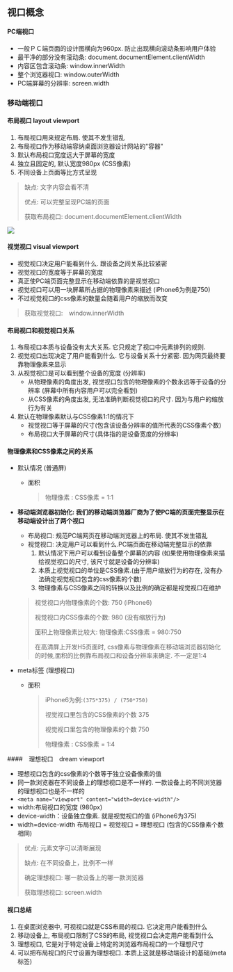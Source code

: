 ## 视口概念
#### PC端视口
- 一般ＰＣ端页面的设计图横向为960px. 防止出现横向滚动条影响用户体验
- 最干净的部分没有滚动条: document.documentElement.clientWidth
- 内容区包含滚动条: window.innerWidth
- 整个浏览器视口: window.outerWidth
- PC端屏幕的分辨率: screen.width

### 移动端视口
#### 布局视口  layout viewport
1. 布局视口用来规定布局. 使其不发生错乱
2. 布局视口作为移动端容纳桌面浏览器设计网站的"容器" 
3. 默认布局视口宽度远大于屏幕的宽度
4. 独立且固定的, 默认宽度980px (CSS像素) 
5. 不同设备上页面等比方式呈现

> 缺点: 文字内容会看不清
>
> 优点: 可以完整呈现PC端的页面
>
> 获取布局视口: document.documentElement.clientWidth

![](http://i.imgur.com/4T4PWbG.jpg)

#### 视觉视口 visual viewport
- 视觉视口决定用户能看到什么. 跟设备之间关系比较紧密
- 视觉视口的宽度等于屏幕的宽度
- 真正使PC端页面完整显示在移动端依靠的是视觉视口
- 视觉视口可以用一块屏幕所占据的物理像素来描述 (iPhone6为例是750)
- 不过视觉视口的css像素的数量会随着用户的缩放而改变
> 获取视觉视口:　window.innerWidth

#### 布局视口和视觉视口关系
1. 布局视口本质与设备没有太大关系. 它只规定了视口中元素排列的规则.
2. 视觉视口出现决定了用户能看到什么. 它与设备关系十分紧密. 因为网页最终要靠物理像素来显示
3. 从视觉视口是可以看到整个设备的宽度 (分辨率)
	- 从物理像素的角度出发, 视觉视口包含的物理像素的个数永远等于设备的分辨率 (屏幕中所有内容用户可以完全看到)
	- 从CSS像素的角度出发, 无法准确判断视觉视口的尺寸. 因为与用户的缩放行为有关
4. 默认在物理像素默认与CSS像素1:1的情况下
	- 视觉视口等于屏幕的尺寸(包含该设备分辨率的值所代表的CSS像素个数)
	- 布局视口大于屏幕的尺寸(具体指的是设备宽度的分辨率)


#### 物理像素和CSS像素之间的关系
- 默认情况 (普通屏)
    - 面积
	    > 物理像素 : CSS像素 = 1:1
- **移动端浏览器初始化: 我们的移动端浏览器厂商为了使PC端的页面完整显示在移动端设计出了两个视口**
    - 布局视口: 规范PC端网页在移动端浏览器上的布局. 使其不发生错乱
    - 视觉视口: 决定用户可以看到什么.PC端页面在移动端完整显示的依靠
	    1. 默认情况下用户可以看到设备整个屏幕的内容 (如果使用物理像素来描绘视觉视口的尺寸, 该尺寸就是设备的分辨率)
	    2. 本质上视觉视口的单位是CSS像素.(由于用户缩放行为的存在, 没有办法确定视觉视口包含的css像素的个数)
		3. 物理像素与CSS像素之间的转换以及比例的确定都是视觉视口在维护
		
	> 视觉视口内物理像素的个数: 750 (iPhone6)
	> 
	> 视觉视口内CSS像素的个数: 980 (没有缩放行为)
	> 
	> 面积上物理像素比较大: 物理像素:CSS像素 = 980:750
	> 
	> 在高清屏上开发H5页面时, css像素与物理像素在移动端浏览器初始化的时候,面积的比例靠布局视口和设备分辨率来确定. 不一定是1:4
- meta标签 (理想视口)
    - 面积
		> iPhone6为例:`(375*375) / (750*750)` 
		> 
		> 视觉视口里包含的CSS像素的个数 375
		> 
		> 视觉视口里包含的物理像素的个数 750
		> 
    	> 物理像素 : CSS像素 = 1:4
        

####　理想视口　dream viewport
- 理想视口包含的css像素的个数等于独立设备像素的值
- 同一款浏览器在不同设备上的理想视口是不一样的. 一款设备上的不同浏览器的理想视口也是不一样的
- `<meta name="viewport" content="width=device-width"/>`
- width:布局视口的宽度 (980px)
- device-width：设备独立像素. 就是视觉视口的值 (iPhone6为375)
- width=device-width   布局视口 = 视觉视口 = 理想视口 (包含的CSS像素个数相同)
> 优点: 元素文字可以清晰展现
> 
> 缺点: 在不同设备上，比例不一样
> 
> 确定理想视口: 哪一款设备上的哪一款浏览器
> 
> 获取理想视口: screen.width

#### 视口总结
1. 在桌面浏览器中, 可视视口就是CSS布局的视口. 它决定用户能看到什么
2. 移动设备上,  布局视口限制了CSS的布局, 视觉视口会决定用户能看到什么
3. 理想视口, 它是对于特定设备上特定的浏览器布局视口的一个理想尺寸
4. 可以把布局视口的尺寸设置为理想视口. 本质上这就是移动端设计的基础(meta标签)